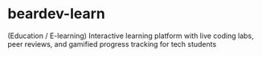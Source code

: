 # beardev-learn
(Education / E-learning)  Interactive learning platform with live coding labs, peer reviews, and gamified progress tracking for tech students
